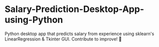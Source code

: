 # Salary-Prediction-Desktop-App-using-Python
 Python desktop app that predicts salary from experience using sklearn's LinearRegression &amp; Tkinter GUI. Contribute to improve! 🚀
